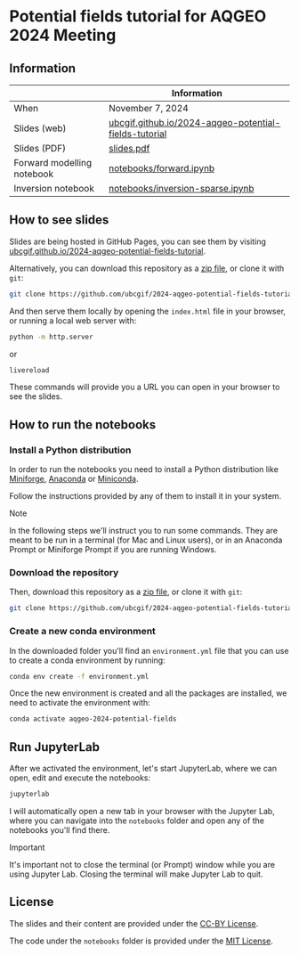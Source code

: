 # Potential fields tutorial for AQGEO 2024 Meeting

## Information

|                            | **Information**                                                      |
| -------------------------- | -------------------------------------------------------------------- |
| When                       | November 7, 2024                                                     |
| Slides (web)               | [ubcgif.github.io/2024-aqgeo-potential-fields-tutorial][slides]      |
| Slides (PDF)               | [slides.pdf][slides-pdf]                                             |
| Forward modelling notebook | [notebooks/forward.ipynb](notebooks/forward.ipynb)                   |
| Inversion notebook         | [notebooks/inversion-sparse.ipynb](notebooks/inversion-sparse.ipynb) |

## How to see slides

Slides are being hosted in GitHub Pages, you can see them by visiting
[ubcgif.github.io/2024-aqgeo-potential-fields-tutorial][slides].

Alternatively, you can download this repository as a [zip file][repo-zip], or
clone it with `git`:

```bash
git clone https://github.com/ubcgif/2024-aqgeo-potential-fields-tutorial
```

And then serve them locally by opening the `index.html` file in your browser,
or running a local web server with:

```bash
python -m http.server
```

or

```bash
livereload
```

These commands will provide you a URL you can open in your browser to see
the slides.

## How to run the notebooks

### Install a Python distribution

In order to run the notebooks you need to install a Python distribution like
[Miniforge][miniforge], [Anaconda][anaconda] or [Miniconda][miniconda].

Follow the instructions provided by any of them to install it in your system.

> [!NOTE]
> In the following steps we'll instruct you to run some commands. They are
> meant to be run in a terminal (for Mac and Linux users), or in an Anaconda
> Prompt or Miniforge Prompt if you are running Windows.

### Download the repository

Then, download this repository as a [zip file][repo-zip], or clone it with `git`:

```bash
git clone https://github.com/ubcgif/2024-aqgeo-potential-fields-tutorial
```

### Create a new conda environment

In the downloaded folder you'll find an `environment.yml` file that you can use
to create a conda environment by running:

```bash
conda env create -f environment.yml
```

Once the new environment is created and all the packages are installed, we need
to activate the environment with:

```bash
conda activate aqgeo-2024-potential-fields
```

## Run JupyterLab

After we activated the environment, let's start JupyterLab, where we can open,
edit and execute the notebooks:

```bash
jupyterlab
```

I will automatically open a new tab in your browser with the Jupyter Lab, where
you can navigate into the `notebooks` folder and open any of the notebooks
you'll find there.

> [!IMPORTANT]
> It's important not to close the terminal (or Prompt) window while you are
> using Jupyter Lab. Closing the terminal will make Jupyter Lab to quit.

## License

The slides and their content are provided under the [CC-BY License](LICENSE).

The code under the `notebooks` folder is provided under the [MIT
License](notebooks/LICENSE).

[slides]: https://ubcgif.github.io/2024-aqgeo-potential-fields-tutorial
[slides-pdf]: N/A
[anaconda]: https://anaconda.org
[miniconda]: https://docs.anaconda.com/miniconda/miniconda-install
[miniforge]: https://github.com/conda-forge/miniforge
[repo-zip]: https://github.com/ubcgif/2024-aqgeo-potential-fields-tutorial/archive/refs/heads/main.zip
